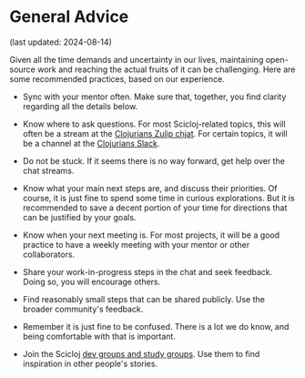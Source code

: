 
# General Advice

(last updated: 2024-08-14)

Given all the time demands and uncertainty in our lives, maintaining open-source work and reaching the actual fruits of it can be challenging. 
Here are some recommended practices, based on our experience.

* Sync with your mentor often. Make sure that, together, you find clarity regarding all the details below.

* Know where to ask questions. For most Scicloj-related topics, this will often be a stream at the [Clojurians Zulip chjat](https://scicloj.github.io/docs/community/chat/). For certain topics, it will be a channel at the [Clojurians Slack](http://clojurians.net).

* Do not be stuck. If it seems there is no way forward, get help over the chat streams.

* Know what your main next steps are, and discuss their priorities. Of course, it is just fine to spend some time in curious explorations. But it is recommended to save a decent portion of your time for directions that can be justified by your goals.

* Know when your next meeting is. For most projects, it will be a good practice to have a weekly meeting with your mentor or other collaborators. 

* Share your work-in-progress steps in the chat and seek feedback. Doing so, you will encourage others.

* Find reasonably small steps that can be shared publicly. Use the broader community's feedback.

* Remember it is just fine to be confused. There is a lot we do know, and being comfortable with that is important.

* Join the Scicloj [dev groups and study groups](https://scicloj.github.io/docs/community/groups/). Use them to find inspiration in other people's stories.
